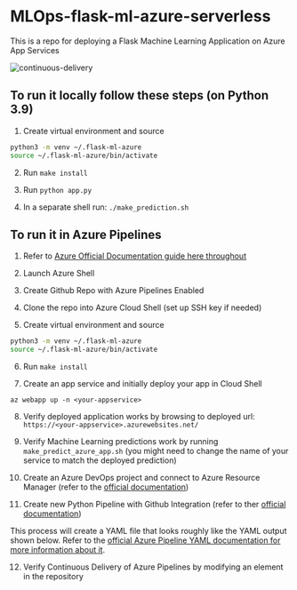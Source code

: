 # MLOps-flask-ml-azure-serverless
This is a repo for deploying a Flask Machine Learning Application on Azure App Services

![continuous-delivery](https://user-images.githubusercontent.com/58792/85061538-f7352780-b174-11ea-8001-b0561c5bad73.jpg)



## To run it locally follow these steps (on Python 3.9)

1.  Create virtual environment and source

```bash
python3 -m venv ~/.flask-ml-azure
source ~/.flask-ml-azure/bin/activate
```

2.  Run `make install`

3.  Run `python app.py`

4.  In a separate shell run: `./make_prediction.sh`

## To run it in Azure Pipelines

1.  Refer to [Azure Official Documentation guide here throughout](https://docs.microsoft.com/en-us/azure/devops/pipelines/ecosystems/python-webapp?view=azure-devops)

2. Launch Azure Shell  

3.  Create Github Repo with Azure Pipelines Enabled 

4. Clone the repo into Azure Cloud Shell (set up SSH key if needed)

5.  Create virtual environment and source

```bash
python3 -m venv ~/.flask-ml-azure
source ~/.flask-ml-azure/bin/activate
```

6.  Run `make install`

7.  Create an app service and initially deploy your app in Cloud Shell

`az webapp up -n <your-appservice>`

8. Verify deployed application works by browsing to deployed url: `https://<your-appservice>.azurewebsites.net/`

9.  Verify Machine Learning predictions work by running `make_predict_azure_app.sh` (you might need to change the name of your service to match the deployed prediction)

10. Create an Azure DevOps project and connect to Azure Resource Manager (refer to the [official documentation](https://docs.microsoft.com/en-us/azure/devops/pipelines/ecosystems/python-webapp?view=azure-devops))

11. Create new Python Pipeline with Github Integration (refer to ther [official documentation](https://learn.microsoft.com/en-us/azure/devops/pipelines/ecosystems/python-webapp?view=azure-devops#create-a-python-specific-pipeline-to-deploy-to-app-service))

This process will create a YAML file that looks roughly like the YAML output shown below.  Refer to the [official Azure Pipeline YAML documentation for more information about it](https://docs.microsoft.com/en-us/azure/devops/pipelines/ecosystems/python-webapp?view=azure-devops#yaml-pipeline-explained).

12. Verify Continuous Delivery of Azure Pipelines by modifying an element in the repository
